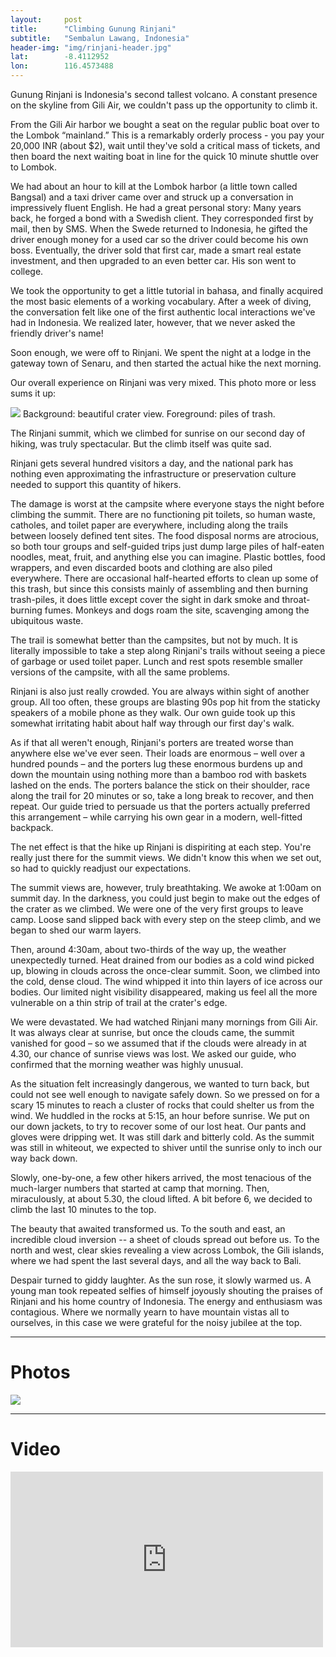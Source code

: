```yaml
---
layout: 	post
title:  	"Climbing Gunung Rinjani"
subtitle:   "Sembalun Lawang, Indonesia"
header-img: "img/rinjani-header.jpg"
lat: 		-8.4112952
lon: 		116.4573488
---
```


Gunung Rinjani is Indonesia's second tallest volcano. A constant presence on the skyline from Gili Air, we couldn't pass up the opportunity to climb it.

From the Gili Air harbor we bought a seat on the regular public boat over to the Lombok “mainland.” This is a remarkably orderly process - you pay your 20,000 INR (about $2), wait until they've sold a critical mass of tickets, and then board the next waiting boat in line for the quick 10 minute shuttle over to Lombok.

We had about an hour to kill at the Lombok harbor (a little town called Bangsal) and a taxi driver came over and struck up a conversation in impressively fluent English. He had a great personal story: Many years back, he forged a bond with a Swedish client. They corresponded first by mail, then by SMS. When the Swede returned to Indonesia, he gifted the driver enough money for a used car so the driver could become his own boss. Eventually, the driver sold that first car, made a smart real estate investment, and then upgraded to an even better car. His son went to college.

We took the opportunity to get a little tutorial in bahasa, and finally acquired the most basic elements of a working vocabulary. After a week of diving, the conversation felt like one of the first authentic local interactions we've had in Indonesia. We realized later, however, that we never asked the friendly driver's name!

Soon enough, we were off to Rinjani. We spent the night at a lodge in the gateway town of Senaru, and then started the actual hike the next morning.

Our overall experience on Rinjani was very mixed. This photo more or less sums it up:

<img src="{{ site.baseurl }}/img/rinjani-trash.jpg">
<span class="caption text-muted">Background: beautiful crater view. Foreground: piles of trash.</span>

The Rinjani summit, which we climbed for sunrise on our second day of hiking, was truly spectacular. But the climb itself was quite sad.

Rinjani gets several hundred visitors a day, and the national park has nothing even approximating the infrastructure or preservation culture needed to support this quantity of hikers.

The damage is worst at the campsite where everyone stays the night before climbing the summit. There are no functioning pit toilets, so human waste, catholes, and toilet paper are everywhere, including along the trails between loosely defined tent sites. The food disposal norms are atrocious, so both tour groups and self-guided trips just dump large piles of half-eaten noodles, meat, fruit, and anything else you can imagine. Plastic bottles, food wrappers, and even discarded boots and clothing are also piled everywhere. There are occasional half-hearted efforts to clean up some of this trash, but since this consists mainly of assembling and then burning trash-piles, it does little except cover the sight in dark smoke and throat-burning fumes. Monkeys and dogs roam the site, scavenging among the ubiquitous waste.

The trail is somewhat better than the campsites, but not by much. It is literally impossible to take a step along Rinjani's trails without seeing a piece of garbage or used toilet paper. Lunch and rest spots resemble smaller versions of the campsite, with all the same problems.

Rinjani is also just really crowded. You are always within sight of another group. All too often, these groups are blasting 90s pop hit from the staticky speakers of a mobile phone as they walk. Our own guide took up this somewhat irritating habit about half way through our first day's walk.

As if that all weren't enough, Rinjani's porters are treated worse than anywhere else we've ever seen. Their loads are enormous – well over a hundred pounds – and the porters lug these enormous burdens up and down the mountain using nothing more than a bamboo rod with baskets lashed on the ends. The porters balance the stick on their shoulder, race along the trail for 20 minutes or so, take a long break to recover, and then repeat. Our guide tried to persuade us that the porters actually preferred this arrangement – while carrying his own gear in a modern, well-fitted backpack.

The net effect is that the hike up Rinjani is dispiriting at each step. You're really just there for the summit views. We didn't know this when we set out, so had to quickly readjust our expectations.

The summit views are, however, truly breathtaking. We awoke at 1:00am on summit day. In the darkness, you could just begin to make out the edges of the crater as we climbed. We were one of the very first groups to leave camp. Loose sand slipped back with every step on the steep climb, and we began to shed our warm layers.

Then, around 4:30am, about two-thirds of the way up, the weather unexpectedly turned. Heat drained from our bodies as a cold wind picked up, blowing in clouds across the once-clear summit. Soon, we climbed into the cold, dense cloud. The wind whipped it into thin layers of ice across our bodies. Our limited night visibility disappeared, making us feel all the more vulnerable on a thin strip of trail at the crater's edge.

We were devastated. We had watched Rinjani many mornings from Gili Air. It was always clear at sunrise, but once the clouds came, the summit vanished for good – so we assumed that if the clouds were already in at 4.30, our chance of sunrise views was lost. We asked our guide, who confirmed that the morning weather was highly unusual.

As the situation felt increasingly dangerous, we wanted to turn back, but could not see well enough to navigate safely down. So we pressed on for a scary 15 minutes to reach a cluster of rocks that could shelter us from the wind. We huddled in the rocks at 5:15, an hour before sunrise. We put on our down jackets, to try to recover some of our lost heat. Our pants and gloves were dripping wet. It was still dark and bitterly cold. As the summit was still in whiteout, we expected to shiver until the sunrise only to inch our way back down.

Slowly, one-by-one, a few other hikers arrived, the most tenacious of the much-larger numbers that started at camp that morning. Then, miraculously, at about 5.30, the cloud lifted. A bit before 6, we decided to climb the last 10 minutes to the top.

The beauty that awaited transformed us. To the south and east, an incredible cloud inversion -- a sheet of clouds spread out before us.  To the north and west, clear skies revealing a view across Lombok, the Gili islands, where we had spent the last several days, and all the way back to Bali. 

Despair turned to giddy laughter. As the sun rose, it slowly warmed us. A young man took repeated selfies of himself joyously shouting the praises of Rinjani and his home country of Indonesia. The energy and enthusiasm was contagious. Where we normally yearn to have mountain vistas all to ourselves, in this case we were grateful for the noisy jubilee at the top.

---

# Photos 

<img src="{{ site.baseurl }}/img/rinjani-collage.jpg">

---

# Video

<iframe src="https://player.vimeo.com/video/131263895?title=0&byline=0&portrait=0" width="500" height="281" frameborder="0" webkitallowfullscreen mozallowfullscreen allowfullscreen></iframe>






